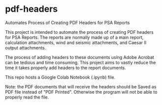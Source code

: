 # pdf-headers
Automates Process of Creating PDF Headers for PSA Reports

This project is intended to automate the process of creating PDF headers for PSA Reports. The reports are normally made up of a main report, calculation attachments, wind and seismic attachments, and Caesar II output attachments.

The process of adding headers to these documents using Adobe Acrobat can be tedious and time consuming. This project aims to vastly reduce the time it takes properly add headers to the report documents.

This repo hosts a Google Colab Notebook (.ipynb) file. 

Note: the PDF documents that will receive the headers should be Saved as PDF file instead of "PDF Printed". Otherwise the program will not be able to properly read the file.
